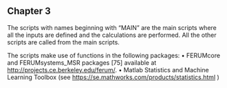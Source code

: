 ## Chapter 3

The scripts with names beginning with “MAIN” are the main scripts where all the inputs are defined and the calculations are performed. All the other scripts are called from the main scripts.


The scripts make use of functions in the following packages:
•	FERUMcore and FERUMsystems_MSR packages [75] available at http://projects.ce.berkeley.edu/ferum/. 
•	Matlab Statistics and Machine Learning Toolbox (see https://se.mathworks.com/products/statistics.html )



